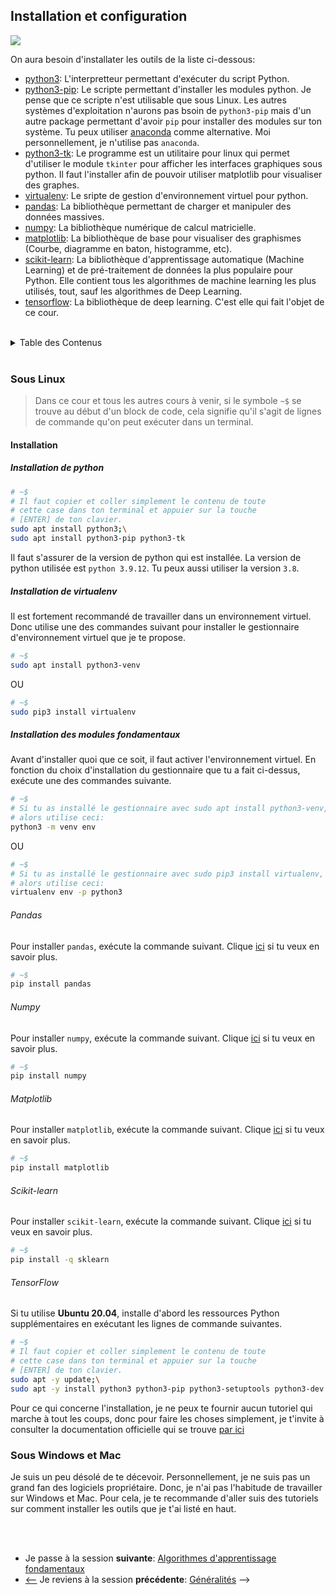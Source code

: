 ## Installation et configuration
![](https://img.shields.io/badge/lastest-2023--03--03-success)
<!-- ![](https://img.shields.io/badge/status-en%20r%C3%A9daction%20-yellow)-->

On aura besoin d'installater les outils de la liste ci-dessous:
- [python3](https://www.python.org/downloads/): L'interpretteur permettant d'exécuter du script Python.
- [python3-pip](https://www.google.com/search?q=python3-pip): Le scripte permettant d'installer les modules python. Je pense que ce scripte n'est utilisable que sous Linux. Les autres systèmes d'exploitation n'aurons pas bsoin de `python3-pip` mais d'un autre package permettant d'avoir `pip` pour installer des modules sur ton système. Tu peux utiliser [anaconda](https://anaconda.org/anaconda/python) comme alternative. Moi personnellement, je n'utilise pas `anaconda`.
- [python3-tk](https://www.google.com/search?q=python3-tk): Le programme est un utilitaire pour linux qui permet d'utiliser le module `tkinter` pour afficher les interfaces graphiques sous python. Il faut l'installer afin de pouvoir utiliser matplotlib pour visualiser des graphes.
- [virtualenv](https://virtualenv.pypa.io/en/latest/installation.html): Le sripte de gestion d'environnement virtuel pour python.
- [pandas](https://pandas.pydata.org/): La bibliothèque permettant de charger et manipuler des données massives.
- [numpy](https://numpy.org/): La bibliothèque numérique de calcul matricielle.
- [matplotlib](https://matplotlib.org/stable/index.html): La bibliothèque de base pour visualiser des graphismes (Courbe, diagramme en baton, histogramme, etc).
- [scikit-learn](https://scikit-learn.org/stable/): La bibliothèque d'apprentissage automatique (Machine Learning) et de pré-traitement de données la plus populaire pour Python. Elle contient tous les algorithmes de machine learning les plus utilisés, tout, sauf les algorithmes de Deep Learning.
- [tensorflow](https://www.tensorflow.org/install?hl=fr): La bibliothèque de deep learning. C'est elle qui fait l'objet de ce cour.

<br/>
<details>
    <summary>Table des Contenus</summary>
    <ul>
        <li><a href="#sous-linux">Sous Linux</a>
            <ul>
                <li><a href="#installation">Installation</a>
                    <ul>
                        <li><a href="#installation-de-python">Installation de python</a></li>
                        <li><a href="#installation-de-virtualenv">Installation de virtualenv</a></li>
                        <li><a href="#installation-des-modules-fondamentaux">Installation des modules fondamentaux</a>
                            <ul>
                                <li><a href="#pandas">Pandas</a></li>
                                <li><a href="#numpy">Numpy</a></li>
                                <li><a href="#matplotlib">Matplotlib</a></li>
                                <li><a href="#scikit-learn">Scikit-learn</a></li>
                                <li><a href="#tensorflow">TensorFlow</a></li>
                            </ul>
                        </li>
                    </ul>
                <li>
            </ul>
        </li>
        <li><a href="#sous-windows-et-mac">Sous Windows et Mac</a></li>
    </ul>

</details>
<br/>

### Sous Linux
> Dans ce cour et tous les autres cours à venir, si le symbole `~$` se trouve au début d'un block de code, cela signifie qu'il s'agit de lignes de commande qu'on peut exécuter dans un terminal.

#### Installation
##### Installation de python

```sh
# ~$
# Il faut copier et coller simplement le contenu de toute 
# cette case dans ton terminal et appuier sur la touche 
# [ENTER] de ton clavier.
sudo apt install python3;\
sudo apt install python3-pip python3-tk
```

Il faut s'assurer de la version de python qui est installée. La version de python
utilisée est `python 3.9.12`. Tu peux aussi utiliser la version `3.8`.

##### Installation de virtualenv
Il est fortement recommandé de travailler dans un environnement virtuel. Donc utilise une des commandes
suivant pour installer le gestionnaire d'environnement virtuel que je te propose.

```sh
# ~$
sudo apt install python3-venv
```

OU

```sh
# ~$
sudo pip3 install virtualenv
```

##### Installation des modules fondamentaux
Avant d'installer quoi que ce soit, il faut activer l'environnement virtuel. En fonction du choix 
d'installation du gestionnaire que tu a fait ci-dessus, exécute une des commandes suivante.

```sh
# ~$
# Si tu as installé le gestionnaire avec sudo apt install python3-venv,
# alors utilise ceci:
python3 -m venv env
```

OU

```sh
# ~$
# Si tu as installé le gestionnaire avec sudo pip3 install virtualenv,
# alors utilise ceci:
virtualenv env -p python3
```

###### Pandas
Pour installer `pandas`, exécute la commande suivant. Clique [ici](https://pandas.pydata.org/) si tu veux en savoir plus.

```sh
# ~$
pip install pandas
```

###### Numpy
Pour installer `numpy`, exécute la commande suivant. Clique [ici](https://numpy.org/) si tu veux en savoir plus.

```sh
# ~$
pip install numpy
```

###### Matplotlib
Pour installer `matplotlib`, exécute la commande suivant. Clique [ici](https://matplotlib.org/stable/index.html) si tu veux en savoir plus.

```sh
# ~$
pip install matplotlib
```

###### Scikit-learn
Pour installer `scikit-learn`, exécute la commande suivant. Clique [ici](https://scikit-learn.org/stable/) si tu veux en savoir plus.

```sh
# ~$
pip install -q sklearn
```

###### TensorFlow
Si tu utilise **Ubuntu 20.04**, installe d'abord les ressources Python supplémentaires en exécutant les lignes de commande suivantes.

```sh
# ~$
# Il faut copier et coller simplement le contenu de toute 
# cette case dans ton terminal et appuier sur la touche 
# [ENTER] de ton clavier.
sudo apt -y update;\
sudo apt -y install python3 python3-pip python3-setuptools python3-dev python3-testresources
```

Pour ce qui concerne l'installation, je ne peux te fournir aucun tutoriel qui marche à tout les coups,
donc pour faire les choses simplement, je t'invite à consulter la documentation officielle qui se
trouve [par ici](https://www.tensorflow.org/install?hl=fr)

### Sous Windows et Mac
Je suis un peu désolé de te décevoir. Personnellement, je ne suis pas un grand fan des logiciels propriétaire. Donc, je n'ai pas l'habitude de travailler sur Windows et Mac. Pour cela, je te recommande d'aller suis des tutoriels sur comment installer les outils que je t'ai listé en haut.

<br/>
<br/>


- Je passe à la session **suivante**: [Algorithmes d'apprentissage fondamentaux](../core_learning_algorithms/README.md)
- [<--](../generalities/README.md) Je reviens à la session **précédente**: [Généralités](../generalities/README.md) -->

<!--
<div style="width: 100%; display: flex; justify-content: center;  column-gap: 20px;">
    <div style="border: 1px solid; padding: 1em;"><a href="../generalities/README.md"><< TensorFlow</a></div>
    <div style="border: 1px solid; padding: 1em;"><a href="../core_learning_algorithms/README.md">Algorithmes d'apprentissage fondamentaux >></a></div>

</div>
-->
